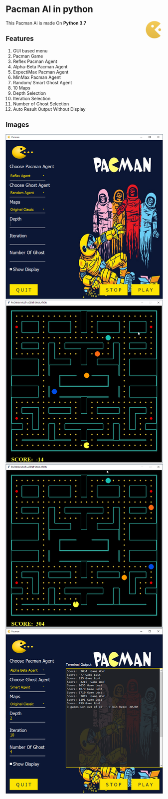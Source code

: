 # Pacman AI in python
<img src="./img/1.png" align="right" height="60" />

This Pacman Ai is made On **Python 3.7** 

## Features

1. GUI based menu
2. Pacman Game
3. Reflex Pacman Agent
4. Alpha-Beta Pacman Agent
5. ExpectiMax Pacman Agent
6. MinMax Pacman Agent
7. Random/ Smart Ghost Agent
8. 10 Maps
9. Depth Selection
10. Iteration Selection
11. Number of Ghost Selection
12. Auto Result Output Without Display

## Images

  <img src="./img/menu.png">
  <img src="./img/game.png">
  <img src="./img/agent.png">
  <img src="./img/auto.png">
  